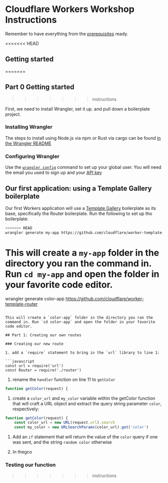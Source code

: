 # Cloudflare Workers Workshop Instructions

Remember to have everything from the [prerequisites](./README.md#prerequisites) ready.

<<<<<<< HEAD
## Getting started
=======
## Part 0 Getting started
>>>>>>> instructions

First, we need to install Wrangler, set it up. and pull down a boilerplate project.

### Installing Wrangler

The steps to install using Node.js via npm or Rust via cargo can be found [in the Wrangler README](https://github.com/cloudflare/wrangler)

### Configuring Wrangler

Use the [`wrangler config`](https://github.com/cloudflare/wrangler#Configuration) command to set up your global user. You will need the email you used to sign up and your [API key](https://support.cloudflare.com/hc/en-us/articles/200167836-Where-do-I-find-my-Cloudflare-API-key-)

## Our first application: using a Template Gallery boilerplate

Our first Workers application will use a [Template Gallery](https://workers.cloudflare.com/docs/templates/) boilerplate as its base, specifically the Router boilerplate. Run the following to set up tho boilerplate:

```bash
<<<<<<< HEAD
wrangler generate my-app https://github.com/cloudflare/worker-template-router
```

This will create a `my-app` folder in the directory you ran the command in. Run `cd my-app` and open the folder in your favorite code editor.
=======
wrangler generate color-app https://github.com/cloudflare/worker-template-router
```

This will create a `color-app` folder in the directory you ran the command in. Run `cd color-app` and open the folder in your favorite code editor.

## Part 1: Creating our own routes

### Creating our new route

1. add a `require` statement to bring in the `url` library to line 1:

```javascript
const url = require('url')
const Router = require('./router')
```

1. rename the `handler` function on line 11 to `getColor`

```javascript
function getColor(request) {
```

1. create a `color_url` and `my_color` variable within the getColor function that will craft a URL object and extract the query string parameter `color`, respectively:

```javascript
function getColor(request) {
    const color_url = new URL(request.url).search
    const my_color = new URLSearchParams(color_url).get('color')
```

1. Add an `if` statement that will return the value of the `color` query if one was sent, and the string `random color` otherwise

1. In thegco

### Testing our function
>>>>>>> instructions
